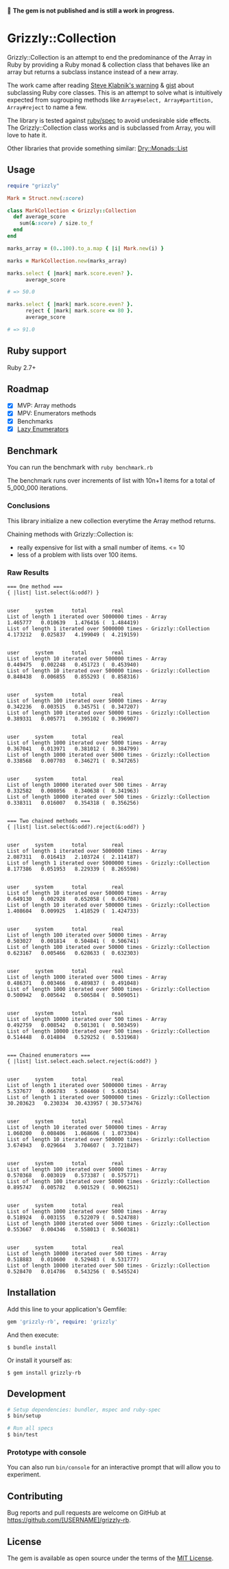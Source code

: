 :construction: **The gem is not published and is still a work in progress.**

# Grizzly::Collection

Grizzly::Collection is an attempt to end the predominance of the Array in Ruby by providing a Ruby monad & collection class that behaves like an array but returns a subclass instance instead of a new array.

The work came after reading [Steve Klabnik's warning](https://steveklabnik.com/writing/beware-subclassing-ruby-core-classes) & [gist](https://gist.github.com/steveklabnik/6071687) about subclassing Ruby core classes. This is an attempt to solve what is intuitively expected from sugrouping methods like `Array#select, Array#partition, Array#reject` to name a few.

The library is tested against [ruby/spec](https://github.com/ruby/spec) to avoid undesirable side effects. The Grizzly::Collection class works and is subclassed from Array, you will love to hate it. 

Other libraries that provide something similar: [Dry::Monads::List](https://dry-rb.org/gems/dry-monads/1.3/list/)

## Usage

```ruby
require "grizzly"

Mark = Struct.new(:score)

class MarkCollection < Grizzly::Collection
  def average_score
    sum(&:score) / size.to_f
  end
end

marks_array = (0..100).to_a.map { |i| Mark.new(i) }

marks = MarkCollection.new(marks_array)

marks.select { |mark| mark.score.even? }.
      average_score

# => 50.0

marks.select { |mark| mark.score.even? }.
      reject { |mark| mark.score <= 80 }.
      average_score

# => 91.0
```

## Ruby support

Ruby 2.7+

## Roadmap

- [X] MVP: Array methods
- [X] MPV: Enumerators methods
- [X] Benchmarks
- [X] [Lazy Enumerators](https://github.com/AlexB52/grizzly-rb/issues/2)

## Benchmark

You can run the benchmark with `ruby benchmark.rb`

The benchmark runs over increments of list with 10n+1 items for a total of 5_000_000 iterations.

### Conclusions

This library initialize a new collection everytime the Array method returns.

Chaining methods with Grizzly::Collection is:
  * really expensive for list with a small number of items. <= 10
  * less of a problem with lists over 100 items.

### Raw Results
```
=== One method ===
{ |list| list.select(&:odd?) }

                                                                             user     system      total        real
List of length 1 iterated over 5000000 times - Array                     1.465777   0.010639   1.476416 (  1.484419)
List of length 1 iterated over 5000000 times - Grizzly::Collection       4.173212   0.025837   4.199049 (  4.219159)

                                                                             user     system      total        real
List of length 10 iterated over 500000 times - Array                     0.449475   0.002248   0.451723 (  0.453940)
List of length 10 iterated over 500000 times - Grizzly::Collection       0.848438   0.006855   0.855293 (  0.858316)

                                                                             user     system      total        real
List of length 100 iterated over 50000 times - Array                     0.342236   0.003515   0.345751 (  0.347207)
List of length 100 iterated over 50000 times - Grizzly::Collection       0.389331   0.005771   0.395102 (  0.396907)

                                                                             user     system      total        real
List of length 1000 iterated over 5000 times - Array                     0.367041   0.013971   0.381012 (  0.384799)
List of length 1000 iterated over 5000 times - Grizzly::Collection       0.338568   0.007703   0.346271 (  0.347265)

                                                                             user     system      total        real
List of length 10000 iterated over 500 times - Array                     0.332582   0.008056   0.340638 (  0.341963)
List of length 10000 iterated over 500 times - Grizzly::Collection       0.338311   0.016007   0.354318 (  0.356256)


=== Two chained methods ===
{ |list| list.select(&:odd?).reject(&:odd?) }

                                                                             user     system      total        real
List of length 1 iterated over 5000000 times - Array                     2.087311   0.016413   2.103724 (  2.114187)
List of length 1 iterated over 5000000 times - Grizzly::Collection       8.177386   0.051953   8.229339 (  8.265598)

                                                                             user     system      total        real
List of length 10 iterated over 500000 times - Array                     0.649130   0.002928   0.652058 (  0.654708)
List of length 10 iterated over 500000 times - Grizzly::Collection       1.408604   0.009925   1.418529 (  1.424733)

                                                                             user     system      total        real
List of length 100 iterated over 50000 times - Array                     0.503027   0.001814   0.504841 (  0.506741)
List of length 100 iterated over 50000 times - Grizzly::Collection       0.623167   0.005466   0.628633 (  0.632303)

                                                                             user     system      total        real
List of length 1000 iterated over 5000 times - Array                     0.486371   0.003466   0.489837 (  0.491048)
List of length 1000 iterated over 5000 times - Grizzly::Collection       0.500942   0.005642   0.506584 (  0.509051)

                                                                             user     system      total        real
List of length 10000 iterated over 500 times - Array                     0.492759   0.008542   0.501301 (  0.503459)
List of length 10000 iterated over 500 times - Grizzly::Collection       0.514448   0.014804   0.529252 (  0.531968)


=== Chained enumerators ===
{ |list| list.select.each.select.reject(&:odd?) }

                                                                             user     system      total        real
List of length 1 iterated over 5000000 times - Array                     5.537677   0.066783   5.604460 (  5.630154)
List of length 1 iterated over 5000000 times - Grizzly::Collection      30.203623   0.230334  30.433957 ( 30.573476)

                                                                             user     system      total        real
List of length 10 iterated over 500000 times - Array                     1.060200   0.008406   1.068606 (  1.073304)
List of length 10 iterated over 500000 times - Grizzly::Collection       3.674943   0.029664   3.704607 (  3.721847)

                                                                             user     system      total        real
List of length 100 iterated over 50000 times - Array                     0.570368   0.003019   0.573387 (  0.575771)
List of length 100 iterated over 50000 times - Grizzly::Collection       0.895747   0.005782   0.901529 (  0.906251)

                                                                             user     system      total        real
List of length 1000 iterated over 5000 times - Array                     0.518924   0.003155   0.522079 (  0.524788)
List of length 1000 iterated over 5000 times - Grizzly::Collection       0.553667   0.004346   0.558013 (  0.560381)

                                                                             user     system      total        real
List of length 10000 iterated over 500 times - Array                     0.518883   0.010600   0.529483 (  0.531777)
List of length 10000 iterated over 500 times - Grizzly::Collection       0.528470   0.014786   0.543256 (  0.545524)
```

## Installation

Add this line to your application's Gemfile:

```ruby
gem 'grizzly-rb', require: 'grizzly'
```

And then execute:

    $ bundle install

Or install it yourself as:

    $ gem install grizzly-rb

## Development

```bash
# Setup dependencies: bundler, mspec and ruby-spec
$ bin/setup

# Run all specs
$ bin/test
```

### Prototype with console

You can also run `bin/console` for an interactive prompt that will allow you to experiment.

## Contributing

Bug reports and pull requests are welcome on GitHub at https://github.com/[USERNAME]/grizzly-rb.

## License

The gem is available as open source under the terms of the [MIT License](https://opensource.org/licenses/MIT).
